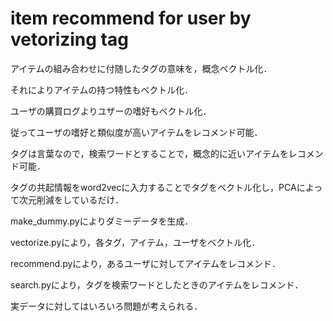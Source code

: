 # item recommend for user by vetorizing tag

アイテムの組み合わせに付随したタグの意味を，概念ベクトル化．

それによりアイテムの持つ特性もベクトル化．

ユーザの購買ログよりユザーの嗜好もベクトル化．


従ってユーザの嗜好と類似度が高いアイテムをレコメンド可能．

タグは言葉なので，検索ワードとすることで，概念的に近いアイテムをレコメンド可能．


タグの共起情報をword2vecに入力することでタグをベクトル化し，PCAによって次元削減をしているだけ．


make_dummy.pyによりダミーデータを生成．

vectorize.pyにより，各タグ，アイテム，ユーザをベクトル化．

recommend.pyにより，あるユーザに対してアイテムをレコメンド．

search.pyにより，タグを検索ワードとしたときのアイテムをレコメンド．


実データに対してはいろいろ問題が考えられる．